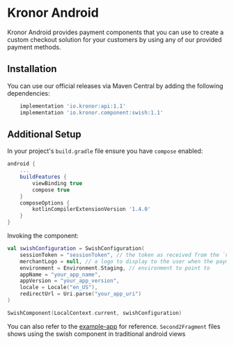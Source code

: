 # Kronor Android

Kronor Android provides payment components that you can use to create a custom checkout solution for your customers by using any of our provided payment methods.

## Installation

You can use our official releases via Maven Central by adding the following dependencies:

```gradle
    implementation 'io.kronor:api:1.1'
    implementation 'io.kronor.component:swish:1.1'
```

## Additional Setup

In your project's `build.gradle` file ensure you have `compose` enabled:

```gradle
android {
    ...
    buildFeatures {
        viewBinding true
        compose true
    }
    composeOptions {
        kotlinCompilerExtensionVersion '1.4.0'
    }
}
```

Invoking the component:

```kotlin
val swishConfiguration = SwishConfiguration(
    sessionToken = "sessionToken", // the token as received from the `newPaymentSession` mutation
    merchantLogo = null, // a logo to display to the user when the payment is in progress
    environment = Environment.Staging, // environment to point to
    appName = "your_app_name",
    appVersion = "your_app_version",
    locale = Locale("en_US"),
    redirectUrl = Uri.parse("your_app_uri")
)

SwishComponent(LocalContext.current, swishConfiguration)
```

You can also refer to the [example-app](example-app) for reference. `Second2Fragment` files shows using the swish component in traditional android views
